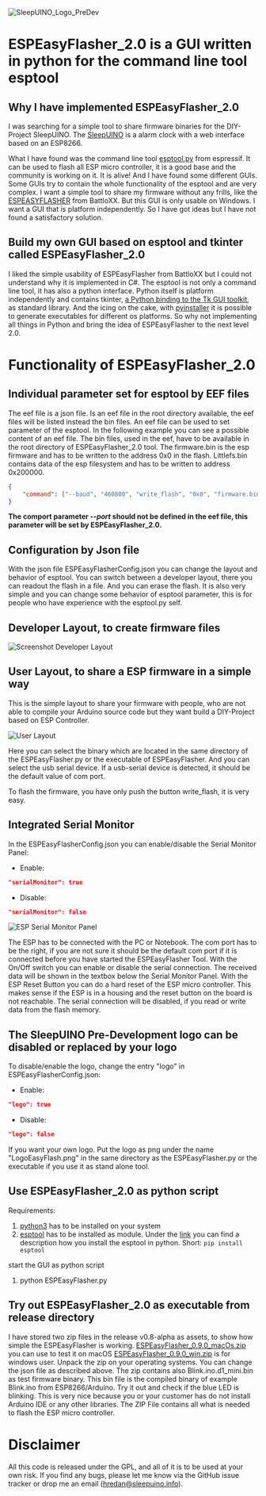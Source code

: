 ![SleepUINO_Logo_PreDev](https://user-images.githubusercontent.com/48091357/111156537-25298a00-8596-11eb-8726-1fe5cd7bed93.png)

# ESPEasyFlasher_2.0 is a GUI written in python for the command line tool esptool

## Why I have implemented ESPEasyFlasher_2.0
I was searching for a simple tool to share firmware binaries for the DIY-Project SleepUINO. The [SleepUINO](https://github.com/hredan/SleepUino) is a alarm clock with a web interface based on an ESP8266.

What I have found was the command line tool [esptool.py](https://github.com/espressif/esptool) from espressif. It can be used to flash all ESP micro controller, it is a good base and the community is working on it. It is alive! And I have found some different GUIs. Some GUIs try to contain the whole functionality of the esptool and are very complex. I want a simple tool to share my firmware without any frills, like the [ESPEASYFLASHER](https://github.com/BattloXX/ESPEasyFlasher) from BattloXX. But this GUI is only usable on Windows. I want a GUI that is platform independently. So I have got ideas but I have not found a satisfactory solution.

## Build my own GUI based on esptool and tkinter called ESPEasyFlasher_2.0
I liked the simple usability of ESPEasyFlasher from BattloXX but I could not understand why it is implemented in C#. The esptool is not only a command line tool, it has also a python interface. Python itself is platform independently and contains tkinter, [a Python binding to the Tk GUI toolkit](https://en.wikipedia.org/wiki/Tkinter), as standard library. And the icing on the cake, with [pyinstaller](https://www.pyinstaller.org/) it is possible to generate executables for different os platforms. So why not implementing all things in Python and bring the idea of ESPEasyFlasher to the next level 2.0.

# Functionality of ESPEasyFlasher_2.0
##  Individual parameter set for esptool by EEF files
The eef file is a json file. Is an eef file in the root directory available, the eef files will be listed instead the bin files.
An eef file can be used to set parameter of the esptool. In the following example you can see a possible content of an eef file. The bin files, used in the eef, have to be available in the root directory of ESPEasyFlasher_2.0 tool. The firmware.bin is the esp firmware and has to be written to the address 0x0 in the flash. Littlefs.bin contains data of the esp filesystem and has to be written to address 0x200000. 

```json
{
    "command": ["--baud", "460800", "write_flash", "0x0", "firmware.bin", "0x200000", "littlefs.bin"]
}
```

**The comport parameter *--port* should not be defined in the eef file, this parameter will be set by ESPEasyFlasher_2.0.**


## Configuration by Json file
With the json file ESPEasyFlasherConfig.json you can change the layout and behavior of esptool. You can switch between a developer layout, there you can readout the flash in a file. And you can erase the flash. It is also very simple and you can change some behavior of esptool parameter, this is for people who have experience with the esptool.py self.

## Developer Layout, to create firmware files

![Screenshot Developer Layout](https://user-images.githubusercontent.com/48091357/111000133-c8558600-8381-11eb-866d-20fa82e392fa.png)

## User Layout, to share a ESP firmware in a simple way
This is the simple layout to share your firmware with people, who are not able to compile your Arduino source code but they want build a DIY-Project based on ESP Controller.

![User Layout](https://user-images.githubusercontent.com/48091357/111000159-d4d9de80-8381-11eb-87df-9ecdb45841cb.png)

Here you can select the binary which are located in the same directory of the ESPEasyFlasher.py or the executable of ESPEasyFlasher.
And you can select the usb serial device. If a usb-serial device is detected, it should be the default value of com port.

To flash the firmware, you have only push the button write_flash, it is very easy.

## Integrated Serial Monitor
In the ESPEasyFlasherConfig.json you can enable/disable the Serial Monitor Panel:
* Enable:

```json
"serialMonitor": true
```

* Disable: 

```json
"serialMonitor": false
```

![ESP Serial Monitor Panel](https://user-images.githubusercontent.com/48091357/113831900-61f93300-9788-11eb-859a-b778f7564ff5.png)

The ESP has to be connected with the PC or Notebook. The com port has to be the right, if you are not sure it should be the default com port if it is connected before you have started the ESPEasyFlasher Tool. With the On/Off switch you can enable or disable the serial connection. The received data will be shown in the textbox below the Serial Monitor Panel. With the ESP Reset Button you can do a hard reset of the ESP micro controller. This makes sense if the ESP is in a housing and the reset button on the board is not reachable. The serial connection will be disabled, if you read or write data from the flash memory.

## The SleepUINO Pre-Development logo can be disabled or replaced by your logo
To disable/enable the logo, change the entry "logo" in ESPEasyFlasherConfig.json:
* Enable:

```json
"logo": true
```

* Disable: 

```json
"logo": false
```

If you want your own logo. Put the logo as png under the name "LogoEasyFlash.png" in the same directory as the ESPEasyFlasher.py or the executable if you use it as stand alone tool.

## Use ESPEasyFlasher_2.0 as python script
Requirements:
1. [python3](https://www.python.org/downloads/) has to be installed on your system
1. [esptool](https://pypi.org/project/esptool/) has to be installed as module. Under the [link]((https://pypi.org/project/esptool/)) you can find a description how you install the esptool in python. Short: `pip install esptool`  

start the GUI as python script
1. python ESPEasyFlasher.py

## Try out ESPEasyFlasher_2.0 as executable from release directory
I have stored two zip files in the release v0.8-alpha as assets, to show how simple the ESPEasyFlasher is working. [ESPEasyFlasher_0.9.0_macOs.zip](https://github.com/hredan/ESPEASYFLASHER_2.0/releases/download/v0.8-alpha/ESPEasyFlasher_0.9.0_macOs.zip) you can use to test it on macOS [ESPEasyFlasher_0.9.0_win.zip](https://github.com/hredan/ESPEASYFLASHER_2.0/releases/download/v0.8-alpha/ESPEasyFlasher_0.9.0_win.zip) is for windows user. Unpack the zip on your operating systems. You can change the json file as described above. The zip contains also Blink.ino.d1_mini.bin as test firmware binary. This bin file is the compiled binary of example Blink.ino from ESP8266/Arduino. Try it out and check if the blue LED is blinking. This is very nice because you or your customer has do not install Arduino IDE or any other libraries. The ZIP File contains all what is needed to flash the ESP micro controller.

# Disclaimer
All this code is released under the GPL, and all of it is to be used at your own risk. If you find any bugs, please let me know via the GitHub issue tracker or drop me an email ([hredan@sleepuino.info](mailto:hredan@sleepuino.info)).